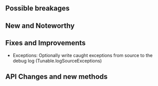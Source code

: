 ## Possible breakages


## New and Noteworthy

## Fixes and Improvements


  * Exceptions: Optionally write caught exceptions from source to the debug log (Tunable.logSourceExceptions)

## API Changes and new methods

 
